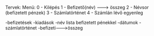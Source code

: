 Tervek:
Menü:
	0 - Kilépés
	1 - Befizető(név) ---> összeg
	2 - Névsor (befizetett pénzek)
	3 - Számlatörténet
	4 - Számlán lévő egyenleg	


-befizetések
-kiadások
-név lista befizetett pénekkel
-dátumok
-számlatörténet
-befizeti--->összeg
